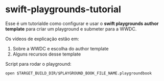 # swift-playgrounds-tutorial

Esse é um tutorialde como configurar e usar o **swift playgrounds author template** para criar um playground e submeter para a WWDC.

Os vídeos de explicação estão em:
1. Sobre a WWDC e escolha do author template
2. Alguns recursos desse template


Script para rodar o playground: 
```
open $TARGET_BUILD_DIR/$PLAYGROUND_BOOK_FILE_NAME.playgroundbook
